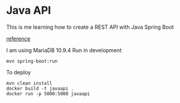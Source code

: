 # Java API

This is me learning how to create a REST API with Java Spring Boot

[reference](https://www.youtube.com/watch?v=9SGDpanrc8U&ab_channel=Amigoscode)

I am using MariaDB 10.9.4
Run in development

```shell
mvn spring-boot:run
```

To deploy

```shell
mvn clean install
docker build -t javaapi .
docker run -p 5000:5000 javaapi
```